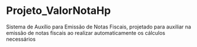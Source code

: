 # Projeto_ValorNotaHp
Sistema de Auxílio para Emissão de Notas Fiscais, projetado para auxiliar na emissão de notas fiscais ao realizar automaticamente os cálculos necessários
